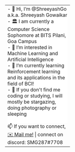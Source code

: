 <table style="border:none">
  <tr>
<!--     <td>
      <img src="./S_SVG.png" width="100">
    </td> -->
    <td style="width:200">
      <div style="background-color: white">
- 👋 Hi, I’m @ShreeyashGo a.k.a. Shreeyash Gowaikar<br>
- 🏛️ I am currently a Computer Science Sophomore at BITS Pilani, Goa Campus<br>
- 👀 I’m interested in Machine Learning and Artificial Intelligence<br>
- 🌱 I’m currently learning Reinforcement learning and its applications in the field of BCI!<br>
- 🤔 If you don't find me coding or studying, I will mostly be stargazing, doing photography or sleeping<br>
    <br></div>
    <div>📫 If you want to connect,<br>
<a href='shreeyashgo@gmail.com'>✉️ Mail me!</a> | connect on discord: SMG287#7708
</div>
    </td>
<!--     <td>
        <img src="./S_SVG.png" width="100">
    </td> -->
  </tr>
 </table>



<!---
ShreeyashGo/ShreeyashGo is a ✨ special ✨ repository because its `README.md` (this file) appears on your GitHub profile.
You can click the Preview link to take a look at your changes.
--->
